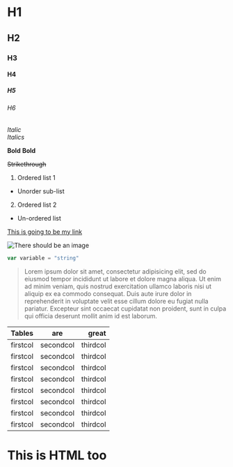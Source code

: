 # H1
## H2
### H3
#### H4
##### H5
###### H6

*Italic*  
_Italics_

**Bold**
__Bold__

~~Strikethrough~~

1.   Ordered list 1  
 * Unorder sub-list
2.   Ordered list 2


* Un-ordered list

[This is going to be my link](www.google.com)

![There should be an image](https://cdn.shopify.com/s/files/1/1365/2497/products/12547-DuckMask-Ducks_1600x.jpg?v=1520535208)

```javascript
var variable = "string"
```


>Lorem ipsum dolor sit amet, consectetur adipisicing elit, sed do eiusmod tempor incididunt ut labore et dolore magna aliqua. Ut enim ad minim veniam, quis nostrud exercitation ullamco laboris nisi ut aliquip ex ea commodo consequat. Duis aute irure dolor in reprehenderit in voluptate velit esse cillum dolore eu fugiat nulla pariatur. Excepteur sint occaecat cupidatat non proident, sunt in culpa qui officia deserunt mollit anim id est laborum.


|Tables|are|great|
|:------|:---:|-----:|
|firstcol|secondcol|thirdcol|
|firstcol|secondcol|thirdcol|
|firstcol|secondcol|thirdcol|
|firstcol|secondcol|thirdcol|
|firstcol|secondcol|thirdcol|
|firstcol|secondcol|thirdcol|
|firstcol|secondcol|thirdcol|
|firstcol|secondcol|thirdcol|

<h1>This is HTML too</h1>
